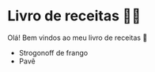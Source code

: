 # Livro de receitas :woman_cook:

Olá! Bem vindos ao meu livro de receitas :cake:

- Strogonoff de frango
- Pavê
